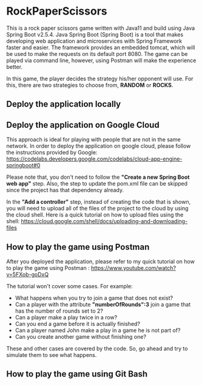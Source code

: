 # RockPaperScissors
This is a rock paper scissors game written with Java11 and build using Java Spring Boot v2.5.4. Java Spring Boot (Spring Boot) is a tool that makes developing web application and microservices with Spring Framework faster and easier. The framework provides an embedded tomcat, which will be used to make the requests on its default port 8080. 
The game can be played via command line, however, using Postman will make the experience better.

In this game, the player decides the strategy his/her opponent will use. 
For this, there are two strategies to choose from, **RANDOM** or **ROCKS**.

## Deploy the application locally

## Deploy the application on Google Cloud
This approach is ideal for playing with people that are not in the same network.
In order to deploy the application on google cloud, please follow the instructions provided by Google: https://codelabs.developers.google.com/codelabs/cloud-app-engine-springboot#0

Please note that, you don't need to follow the **"Create a new Spring Boot web app"** step. Also, the step to update the pom.xml file can be skipped since the project has that dependency already. 

In the **"Add a controller"** step, instead of creating the code that is shown, you will need to upload all of the files of the project to the cloud by using the cloud shell. Here is a quick tutorial on how to upload files using the shell: https://cloud.google.com/shell/docs/uploading-and-downloading-files


## How to play the game using Postman
After you deployed the application, please refer to my quick tutorial on how to play the game using Postman : https://www.youtube.com/watch?v=5FXob-goDxQ

The tutorial won't cover some cases. For example: 
- What happens when you try to join a game that does not exist? 
- Can a player with the attribute **"numberOfRounds":3** join a game that has the number of rounds set to 2? 
- Can a player make a play twice in a row? 
- Can you end a game before it is actually finished?
- Can a player named John make a play in a game he is not part of?
- Can you create another game without finishing one?

These and other cases are covered by the code. So, go ahead and try to simulate them to see what happens.


## How to play the game using Git Bash
